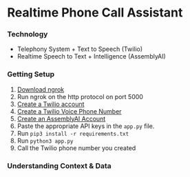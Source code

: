 # Realtime Phone Call Assistant

### Technology
- Telephony System + Text to Speech (Twilio)
- Realtime Speech to Text + Intelligence (AssemblyAI)

### Getting Setup
1. [Download ngrok](https://dashboard.ngrok.com/get-started/setup) 
2. Run ngrok on the http protocol on port 5000
3. [Create a Twilio account](https://console.twilio.com/)
4. [Create a Twilio Voice Phone Number](https://console.twilio.com/us1/develop/voice/overview)
5. [Create an AssemblyAI Account](https://www.assemblyai.com/app/)
6. Paste the appropriate API keys in the ```app.py``` file.
7. Run ```pip3 install -r requirements.txt```
8. Run ```python3 app.py```
9. Call the Twilio phone number you created

### Understanding Context & Data

